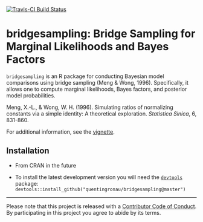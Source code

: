 [![Travis-CI Build Status](https://travis-ci.org/quentingronau/bridgesampling.svg?branch=master)](https://travis-ci.org/quentingronau/bridgesampling)


bridgesampling: Bridge Sampling for Marginal Likelihoods and Bayes Factors
====

`bridgesampling` is an R package for conducting Bayesian model comparisons using bridge sampling (Meng & Wong, 1996).
Specifically, it allows one to compute marginal likelihoods, Bayes factors, and posterior model probabilities.

Meng, X.-L., & Wong, W. H. (1996). Simulating ratios of normalizing constants via a simple identity: A theoretical exploration. *Statistica Sinica*, 6, 831-860.

For additional information, see the [vignette](https://htmlpreview.github.io/?https://github.com/quentingronau/bridgesampling/blob/master/inst/doc/bridgesampling_example.html).


## Installation

- From CRAN in the future

- To install the latest development version you will need the [`devtools`](https://github.com/hadley/devtools) package: 
  `devtools::install_github("quentingronau/bridgesampling@master")`

----
Please note that this project is released with a [Contributor Code of Conduct](CONDUCT.md). By participating in this project you agree to abide by its terms.
